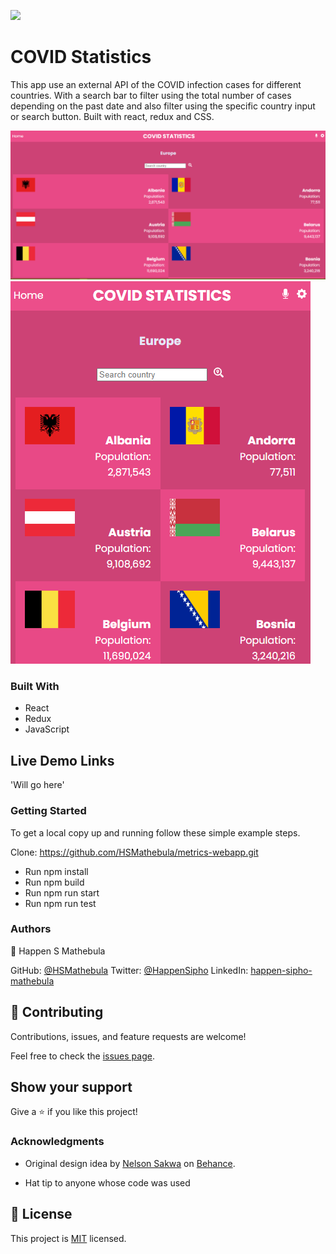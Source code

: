 ![](https://img.shields.io/badge/Microverse-blueviolet)

# COVID Statistics
This app use an external API of the COVID infection cases for different countries. With a search bar to filter using the total number of cases depending on the past date and also filter using the specific country input or search button. Built with react, redux and CSS.

![screenshot](src/assets/Screenshot_1.png)
![screenshot](src/assets/Screenshot_2.png)

### Built With
- React
- Redux
- JavaScript

## Live Demo Links
'Will go here'

### Getting Started
To get a local copy up and running follow these simple example steps.

Clone: https://github.com/HSMathebula/metrics-webapp.git

- Run npm install
- Run npm build
- Run npm run start
- Run npm run test

### Authors
👤 Happen S Mathebula

GitHub: [@HSMathebula](https://github.com/lembani)
Twitter: [@HappenSipho](https://twitter.com/lembani_)
LinkedIn: [happen-sipho-mathebula](www.linkedin.com/in/happen-sipho-mathebula)

## 🤝 Contributing

Contributions, issues, and feature requests are welcome!

Feel free to check the [issues page](../../issues/).

## Show your support

Give a ⭐️ if you like this project!

### Acknowledgments

- Original design idea by [Nelson Sakwa](https://www.behance.net/sakwadesignstudio) on [Behance](https://www.behance.net/gallery/31579789/Ballhead-App-(Free-PSDs)).

- Hat tip to anyone whose code was used

## 📝 License

This project is [MIT](./MIT.md) licensed.